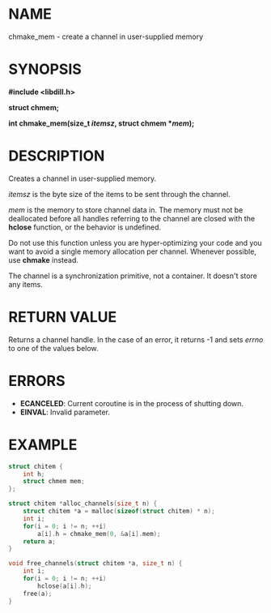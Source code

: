 # NAME

chmake_mem - create a channel in user-supplied memory

# SYNOPSIS

**#include &lt;libdill.h>**

**struct chmem;**

**int chmake_mem(size_t **_itemsz_**, struct chmem **\*_mem_**);**

# DESCRIPTION

Creates a channel in user-supplied memory.

_itemsz_ is the byte size of the items to be sent through the channel.

_mem_ is the memory to store channel data in. The memory must not be deallocated before all handles referring to the channel are closed with the **hclose** function, or the behavior is undefined.

Do not use this function unless you are hyper-optimizing your code and you want to avoid a single memory allocation per channel. Whenever possible, use **chmake** instead.

The channel is a synchronization primitive, not a container. It doesn't store any items.

# RETURN VALUE

Returns a channel handle. In the case of an error, it returns -1 and sets _errno_ to one of the values below.

# ERRORS

* **ECANCELED**: Current coroutine is in the process of shutting down.
* **EINVAL**: Invalid parameter.

# EXAMPLE

```c
struct chitem {
    int h;
    struct chmem mem;
};

struct chitem *alloc_channels(size_t n) {
    struct chitem *a = malloc(sizeof(struct chitem) * n);
    int i;
    for(i = 0; i != n; ++i)
        a[i].h = chmake_mem(0, &a[i].mem);
    return a;
}

void free_channels(struct chitem *a, size_t n) {
    int i;
    for(i = 0; i != n; ++i)
        hclose(a[i].h);
    free(a);
}
```

